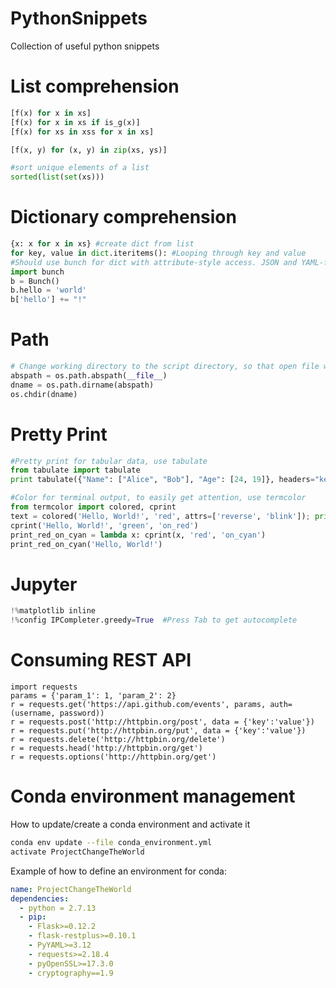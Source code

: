 # PythonSnippets
Collection of useful python snippets

# List comprehension
```python
[f(x) for x in xs]
[f(x) for x in xs if is_g(x)]
[f(x) for xs in xss for x in xs]

[f(x, y) for (x, y) in zip(xs, ys)]

#sort unique elements of a list
sorted(list(set(xs)))
```
# Dictionary comprehension
```python
{x: x for x in xs} #create dict from list
for key, value in dict.iteritems(): #Looping through key and value
#Should use bunch for dict with attribute-style access. JSON and YAML-friendly
import bunch
b = Bunch()
b.hello = 'world'
b['hello'] += "!"
```
# Path
```python
# Change working directory to the script directory, so that open file will work with relative path
abspath = os.path.abspath(__file__)
dname = os.path.dirname(abspath)
os.chdir(dname)
```
# Pretty Print
```python
#Pretty print for tabular data, use tabulate
from tabulate import tabulate
print tabulate({"Name": ["Alice", "Bob"], "Age": [24, 19]}, headers="keys")

#Color for terminal output, to easily get attention, use termcolor
from termcolor import colored, cprint
text = colored('Hello, World!', 'red', attrs=['reverse', 'blink']); print(text)
cprint('Hello, World!', 'green', 'on_red')
print_red_on_cyan = lambda x: cprint(x, 'red', 'on_cyan')
print_red_on_cyan('Hello, World!')
```
# Jupyter
```python
!%matplotlib inline
!%config IPCompleter.greedy=True  #Press Tab to get autocomplete
```

# Consuming REST API
```
import requests
params = {'param_1': 1, 'param_2': 2}
r = requests.get('https://api.github.com/events', params, auth=(username, password))
r = requests.post('http://httpbin.org/post', data = {'key':'value'})
r = requests.put('http://httpbin.org/put', data = {'key':'value'})
r = requests.delete('http://httpbin.org/delete')
r = requests.head('http://httpbin.org/get')
r = requests.options('http://httpbin.org/get')
```
# Conda environment management
How to update/create a conda environment and activate it
```bash
conda env update --file conda_environment.yml
activate ProjectChangeTheWorld
```
Example of how to define an environment for conda:
```yaml
name: ProjectChangeTheWorld
dependencies:
  - python = 2.7.13
  - pip:
    - Flask>=0.12.2
    - flask-restplus>=0.10.1
    - PyYAML>=3.12
    - requests>=2.18.4
    - pyOpenSSL>=17.3.0
    - cryptography==1.9
```
